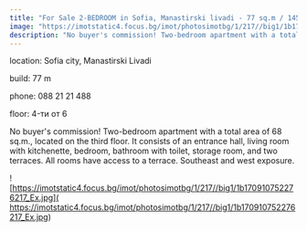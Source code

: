 ```yaml
---
title: "For Sale 2-BEDROOM in Sofia, Manastirski livadi - 77 sq.m / 145426 EUR :: imot.bg Ad"
image: "https://imotstatic4.focus.bg/imot/photosimotbg/1/217//big1/1b170910752276217_iC.jpg"
description: "No buyer's commission! Two-bedroom apartment with a total area of 68 sq.m., located on the third floor. It consists of an entrance hall, living room with kitchenette, bedroom, bathroom with toilet, storage room, and two terraces. All rooms have access to a terrace. Southeast and west exposure."
---
```


location: Sofia city, Manastirski Livadi

build: 77 m

phone: 088 21 21 488

floor: 4-ти от 6

No buyer's commission! Two-bedroom apartment with a total area of 68 sq.m., located on the third floor. It consists of an entrance hall, living room with kitchenette, bedroom, bathroom with toilet, storage room, and two terraces. All rooms have access to a terrace. Southeast and west exposure.


![https://imotstatic4.focus.bg/imot/photosimotbg/1/217//big1/1b170910752276217_Ex.jpg]( https://imotstatic4.focus.bg/imot/photosimotbg/1/217//big1/1b170910752276217_Ex.jpg)


